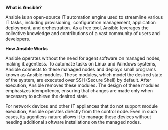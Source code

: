 **What is Ansible?**

Ansible is an open-source IT automation engine used to streamline various IT tasks, including provisioning, configuration management, application deployment, and orchestration. As a free tool, Ansible leverages the collective knowledge and contributions of a vast community of users and developers.

**How Ansible Works**

Ansible operates without the need for agent software on managed nodes, making it agentless. To automate tasks on Linux and Windows systems, Ansible connects to these managed nodes and deploys small programs known as Ansible modules. These modules, which model the desired state of the system, are executed over SSH (Secure Shell) by default. After execution, Ansible removes these modules. The design of these modules emphasizes idempotency, ensuring that changes are made only when necessary to achieve the desired state.

For network devices and other IT appliances that do not support module execution, Ansible operates directly from the control node. Even in such cases, its agentless nature allows it to manage these devices without needing additional software installations on the managed nodes.
